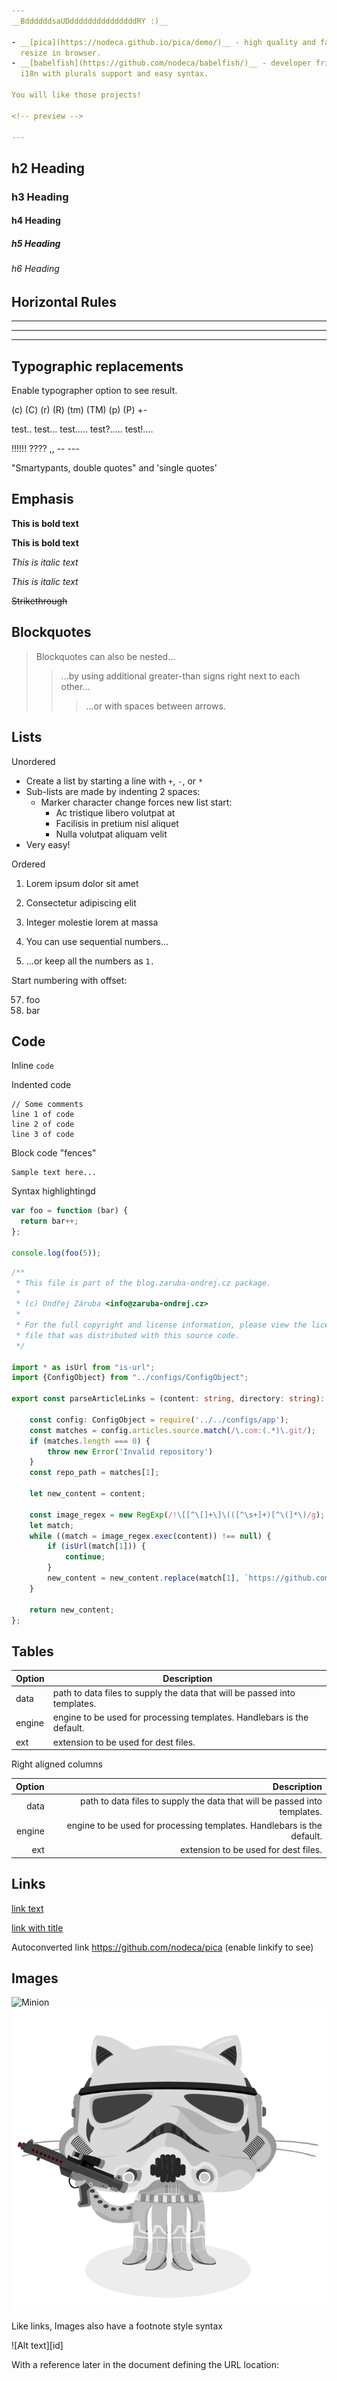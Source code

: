 ```yaml
---
__BddddddsaUDdddddddddddddddRY :)__

- __[pica](https://nodeca.github.io/pica/demo/)__ - high quality and fast image
  resize in browser.
- __[babelfish](https://github.com/nodeca/babelfish/)__ - developer friendly
  i18n with plurals support and easy syntax.

You will like those projects!

<!-- preview -->

---
```


## h2 Heading
### h3 Heading
#### h4 Heading
##### h5 Heading
###### h6 Heading


## Horizontal Rules

___

---

***


## Typographic replacements

Enable typographer option to see result.

(c) (C) (r) (R) (tm) (TM) (p) (P) +-

test.. test... test..... test?..... test!....

!!!!!! ???? ,,  -- ---

"Smartypants, double quotes" and 'single quotes'


## Emphasis

**This is bold text**

__This is bold text__

*This is italic text*

_This is italic text_

~~Strikethrough~~


## Blockquotes


> Blockquotes can also be nested...
>> ...by using additional greater-than signs right next to each other...
> > > ...or with spaces between arrows.


## Lists

Unordered

+ Create a list by starting a line with `+`, `-`, or `*`
+ Sub-lists are made by indenting 2 spaces:
  - Marker character change forces new list start:
    * Ac tristique libero volutpat at
    * Facilisis in pretium nisl aliquet
    * Nulla volutpat aliquam velit
+ Very easy!

Ordered

1. Lorem ipsum dolor sit amet
2. Consectetur adipiscing elit
3. Integer molestie lorem at massa


1. You can use sequential numbers...
1. ...or keep all the numbers as `1.`

Start numbering with offset:

57. foo
1. bar


## Code

Inline `code`

Indented code

    // Some comments
    line 1 of code
    line 2 of code
    line 3 of code


Block code "fences"

```
Sample text here...
```

Syntax highlightingd

```typescript
var foo = function (bar) {
  return bar++;
};

console.log(foo(5));
```

```typescript
/**
 * This file is part of the blog.zaruba-ondrej.cz package.
 *
 * (c) Ondřej Záruba <info@zaruba-ondrej.cz>
 *
 * For the full copyright and license information, please view the license.md
 * file that was distributed with this source code.
 */

import * as isUrl from "is-url";
import {ConfigObject} from "../configs/ConfigObject";

export const parseArticleLinks = (content: string, directory: string): string => {

    const config: ConfigObject = require('../../configs/app');
    const matches = config.articles.source.match(/\.com:(.*)\.git/);
    if (matches.length === 0) {
        throw new Error('Invalid repository')
    }
    const repo_path = matches[1];

    let new_content = content;

    const image_regex = new RegExp(/!\[[^\[]+\]\(([^\s+]+)[^\(]*\)/g);
    let match;
    while ((match = image_regex.exec(content)) !== null) {
        if (isUrl(match[1])) {
            continue;
        }
        new_content = new_content.replace(match[1], `https://github.com/${repo_path}/blob/master/${directory}/${match[1]}?raw=true`);
    }

    return new_content;
};
```

## Tables

| Option | Description |
| ------ | ----------- |
| data   | path to data files to supply the data that will be passed into templates. |
| engine | engine to be used for processing templates. Handlebars is the default. |
| ext    | extension to be used for dest files. |

Right aligned columns

| Option | Description |
| ------:| -----------:|
| data   | path to data files to supply the data that will be passed into templates. |
| engine | engine to be used for processing templates. Handlebars is the default. |
| ext    | extension to be used for dest files. |


## Links

[link text](http://dev.nodeca.com)

[link with title](http://nodeca.github.io/pica/demo/ "title text!")

Autoconverted link https://github.com/nodeca/pica (enable linkify to see)


## Images

![Minion](https://octodex.github.com/images/minion.png)
![Stormtroopocat](assets/stormtroopocat.jpg "The Stormtroopocat")

Like links, Images also have a footnote style syntax

![Alt text][id]

With a reference later in the document defining the URL location:

